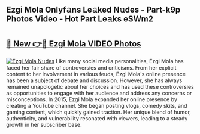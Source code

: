 ## Ezgi Mola Onlyf𝚊ns Le𝚊ked N𝚞des - Part-k9p Photos Video - Hot Part Le𝚊ks eSWm2

# <h2><a href="http://ab17239.deff.icu/?id=Ezgi+Mola">🔗 New 👉🔴 Ezgi Mola VIDEO Photos</a></h2>

[![Ezgi Mola N𝚞des](https://i.imgur.com/rIISA9y.gif)](http://ab17239.deff.icu/?id=Ezgi+Mola)
Like many social media personalities, Ezgi Mola has faced her fair share of controversies and criticisms. From her explicit content to her involvement in various feuds, Ezgi Mola's online presence has been a subject of debate and discussion. However, she has always remained unapologetic about her choices and has used these controversies as opportunities to engage with her audience and address any concerns or misconceptions. In 2015, Ezgi Mola expanded her online presence by creating a YouTube channel. She began posting vlogs, comedy skits, and gaming content, which quickly gained traction. Her unique blend of humor, authenticity, and vulnerability resonated with viewers, leading to a steady growth in her subscriber base.
